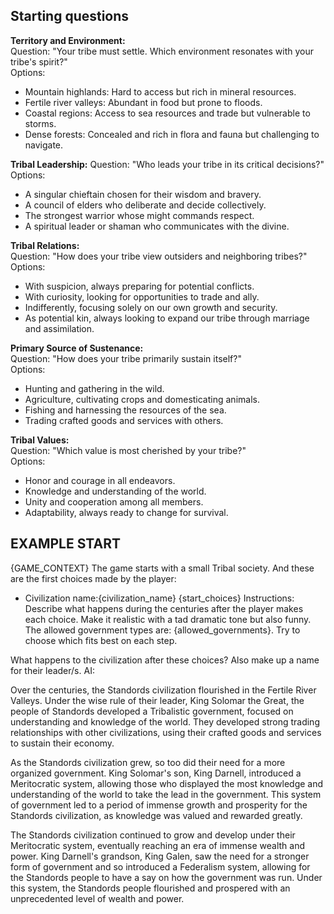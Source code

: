 ## Starting questions

**Territory and Environment:**    
Question: "Your tribe must settle. Which environment resonates with your tribe's spirit?"    
Options:  
- Mountain highlands: Hard to access but rich in mineral resources.
- Fertile river valleys: Abundant in food but prone to floods.
- Coastal regions: Access to sea resources and trade but vulnerable to storms.
- Dense forests: Concealed and rich in flora and fauna but challenging to navigate.
  
**Tribal Leadership:**
Question: "Who leads your tribe in its critical decisions?"  
Options:  
- A singular chieftain chosen for their wisdom and bravery.
- A council of elders who deliberate and decide collectively.
- The strongest warrior whose might commands respect.
- A spiritual leader or shaman who communicates with the divine. 
   
**Tribal Relations:**  
Question: "How does your tribe view outsiders and neighboring tribes?"  
Options:
- With suspicion, always preparing for potential conflicts.
- With curiosity, looking for opportunities to trade and ally.
- Indifferently, focusing solely on our own growth and security.
- As potential kin, always looking to expand our tribe through marriage and assimilation.
  
**Primary Source of Sustenance:**  
Question: "How does your tribe primarily sustain itself?"  
Options:
- Hunting and gathering in the wild.
- Agriculture, cultivating crops and domesticating animals.
- Fishing and harnessing the resources of the sea.
- Trading crafted goods and services with others.

**Tribal Values:**  
Question: "Which value is most cherished by your tribe?"  
Options:

- Honor and courage in all endeavors.
- Knowledge and understanding of the world.
- Unity and cooperation among all members.
- Adaptability, always ready to change for survival.



## EXAMPLE START
{GAME_CONTEXT}
The game starts with a small Tribal society. And these are the first choices made by the player:
- Civilization name:{civilization_name}
{start_choices}
Instructions: Describe what happens during the centuries after the player makes each choice. Make it realistic 
with a tad dramatic tone but also funny. The allowed government types are: {allowed_governments}.
Try to choose which fits best on
each step.

What happens to the civilization after these choices? Also make up a name for their leader/s.
AI:


Over the centuries, the Standords civilization flourished in the Fertile River Valleys. Under the wise rule of their leader, King Solomar the Great, the people of Standords developed a Tribalistic government, focused on understanding and knowledge of the world. They developed strong trading relationships with other civilizations, using their crafted goods and services to sustain their economy.

As the Standords civilization grew, so too did their need for a more organized government. King Solomar's son, King Darnell, introduced a Meritocratic system, allowing those who displayed the most knowledge and understanding of the world to take the lead in the government. This system of government led to a period 
of immense growth and prosperity for the Standords civilization, as knowledge was valued and rewarded greatly.

The Standords civilization continued to grow and develop under their Meritocratic system, eventually reaching an era of immense wealth and power. King Darnell's grandson, King Galen, saw the need for a stronger form of government and so introduced a Federalism system, allowing for the Standords people to have a say on how the government was run. Under this system, the Standords people flourished and prospered with an unprecedented level of wealth and power.